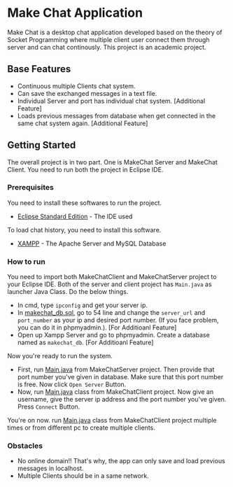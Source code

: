 # Make Chat Application

Make Chat is a desktop chat application developed based on the theory of Socket Programming where multiple client user connect them through server and can chat continously. This project is an academic project.

## Base Features

* Continuous multiple Clients chat system.
* Can save the exchanged messages in a text file.
* Individual Server and port has individual chat system. [Additional Feature]
* Loads previous messages from database when get connected in the same chat system again. [Additional Feature]

## Getting Started

The overall project is in two part. One is MakeChat Server and MakeChat Client. You need to run both the project in Eclipse IDE.

### Prerequisites

You need to install these softwares to run the project.

* [Eclipse Standard Edition](https://www.eclipse.org/downloads/packages/eclipse-ide-java-developers/oxygen1a) - The IDE used

To load chat history, you need to install this software.
* [XAMPP](https://www.apachefriends.org/index.html) - The Apache Server and MySQL Database

### How to run

You need to import both MakeChatClient and MakeChatServer project to your Eclipse IDE. Both of the server and client project has `Main.java` as launcher Java Class. Do the below things.
* In cmd, type `ipconfig` and get your server ip.
* In [makechat_db.sql](https://github.com/sarafinmahtab/MakeChat-App/blob/master/makechat_db.sql), go to 54 line and change the `server_url` and `port_number` as your ip and desired port number. (If you face problem, you can do it in phpmyadmin.). [For Additioanl Feature]
* Open up Xampp Server and go to phpmyadmin. Create a database named as `makechat_db`. [For Additioanl Feature]

Now you're ready to run the system.
* First, run [Main.java](https://github.com/sarafinmahtab/MakeChat-App/blob/master/MakeChatServer/src/application/Main.java) from MakeChatServer project. Then provide that port number you've given in database. Make sure that this port number is free. Now click `Open Server` Button.
* Now, run [Main.java](https://github.com/sarafinmahtab/MakeChat-App/blob/master/MakeChatClient/src/application/Main.java) class from MakeChatClient project. Now give an username, give the server ip address and the port number you've given. Press `Connect` Button.

You're on now. run [Main.java](https://github.com/sarafinmahtab/MakeChat-App/blob/master/MakeChatClient/src/application/Main.java) class from MakeChatClient project multiple times or from different pc to create multiple clients.

### Obstacles

* No online domain!! That's why, the app can only save and load previous messages in localhost.
* Multiple Clients should be in a same network.
